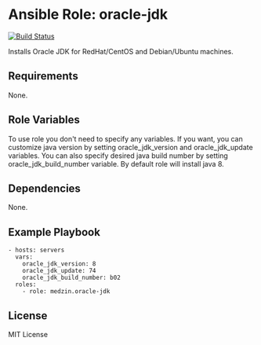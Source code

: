 Ansible Role: oracle-jdk
=========

[![Build Status](https://travis-ci.org/medzin/ansible-oracle-jdk.svg?branch=master)](https://travis-ci.org/medzin/ansible-oracle-jdk)

Installs Oracle JDK for RedHat/CentOS and Debian/Ubuntu machines.

Requirements
------------

None.

Role Variables
--------------

To use role you don't need to specify any variables. If you want, you can customize java version by setting oracle_jdk_version and oracle_jdk_update variables. You can also specify desired java build number by setting oracle_jdk_build_number variable. By default role will install java 8.

Dependencies
------------

None.

Example Playbook
----------------

    - hosts: servers
      vars:
        oracle_jdk_version: 8
        oracle_jdk_update: 74
        oracle_jdk_build_number: b02
      roles:
        - role: medzin.oracle-jdk

License
-------

MIT License
